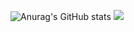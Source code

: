 ![Anurag's GitHub stats](https://github-readme-stats.vercel.app/api?username=TanakaLun&count_private=true)
[![](https://steins-gate-visitor-count.greenhandatsjtu.repl.co/{TanakaLun})](https://github.com/greenhandatsjtu/steins-gate-visitor-count)
